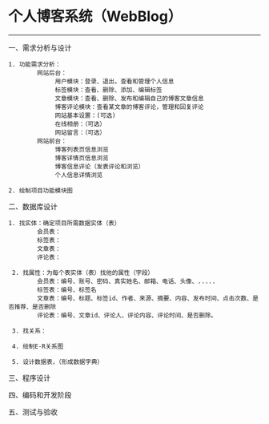 # 个人博客系统（WebBlog）
****
一、需求分析与设计

    1. 功能需求分析：
            网站后台：
                 用户模块：登录、退出，查看和管理个人信息
                 标签模块：查看、删除、添加、编辑标签
                 文章模块：查看、删除、发布和编辑自己的博客文章信息
                 博客评论模块：查看某文章的博客评论，管理和回复评论
                 网站基本设置：(可选)
                 在线相册：（可选）
                 网站留言：（可选）
            网站前台：
                 博客列表页信息浏览
                 博客详情页信息浏览
                 博客信息评论（发表评论和浏览）
                 个人信息详情浏览
                 
    2. 绘制项目功能模块图
            
                 
                 

二、数据库设计
     
    1. 找实体：确定项目所需数据实体（表）
            会员表：
            标签表：
            文章表：
            评论表：
     
     2. 找属性：为每个表实体（表）找他的属性（字段）
            会员表：编号、账号、密码、真实姓名、邮箱、电话、头像、.....
            标签表：编号、标签名
            文章表：编号、标题、标签id、作者、来源、摘要、内容、发布时间、点击次数、是否推荐、是否删除
            评论表：编号、文章id、评论人、评论内容、评论时间、是否删除。
            
     3. 找关系：
     
     4. 绘制E-R关系图

     5. 设计数据表，（形成数据字典）

三、程序设计
        
四、编码和开发阶段

五、测试与验收